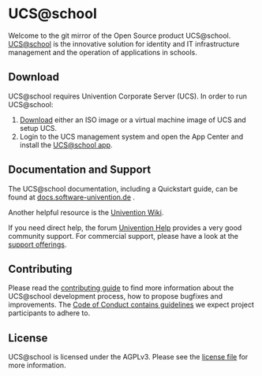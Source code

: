 # UCS@school

Welcome to the git mirror of the Open Source product UCS@school.
[UCS@school](https://www.univention.com/products/ucsschool/) is the innovative solution for identity and IT infrastructure management and the operation of
applications in schools.

## Download

UCS@school requires Univention Corporate Server (UCS). In order to run UCS@school:

1. [Download](https://www.univention.com/downloads/ucs-download/) either an ISO image or a virtual machine image of UCS and setup UCS.
1. Login to the UCS management system and open the App Center and install the [UCS@school app](https://www.univention.de/produkte/univention-app-center/app-katalog/ucsschool/).

## Documentation and Support

The UCS@school documentation, including a Quickstart guide, can be found at [docs.software-univention.de](http://docs.software-univention.de/) .

Another helpful resource is the [Univention Wiki](http://wiki.univention.de/index.php?title=Main_Page).

If you need direct help, the forum [Univention
Help](https://help.univention.com) provides a very good community support. For
commercial support, please have a look at the [support
offerings](http://www.univention.com/download-and-support/support/commercial-support/).

## Contributing

Please read the [contributing guide](./CONTRIBUTING.md) to find more information about the UCS@school development process, how to propose bugfixes and improvements. The [Code of Conduct contains guidelines](./CONTRIBUTING.md#code-of-conduct) we expect project participants to adhere to.

## License

UCS@school is licensed under the AGPLv3. Please see the [license file](./LICENSE) for more information.
